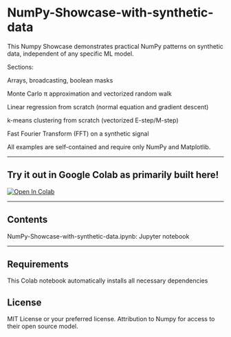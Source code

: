 # NumPy-Showcase-with-synthetic-data
This Numpy Showcase demonstrates practical NumPy patterns on synthetic data, independent of any specific ML model.

Sections:

Arrays, broadcasting, boolean masks

Monte Carlo π approximation and vectorized random walk

Linear regression from scratch (normal equation and gradient descent)

k-means clustering from scratch (vectorized E-step/M-step)

Fast Fourier Transform (FFT) on a synthetic signal

All examples are self-contained and require only NumPy and Matplotlib.

---

## Try it out in Google Colab as primarily built here!

[![Open In Colab](https://colab.research.google.com/assets/colab-badge.svg)](https://colab.research.google.com/github/RGithub23/NumPy-Showcase-with-synthetic-data/blob/main/numpy_showcase_core.ipynb)

---

## Contents

NumPy-Showcase-with-synthetic-data.ipynb: Jupyter notebook

---
## Requirements

This Colab notebook automatically installs all necessary dependencies

## License

MIT License or your preferred license.  Attribution to Numpy for access to their open source model.
